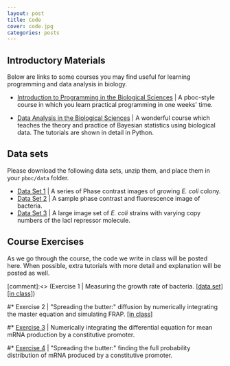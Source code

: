 ```yaml
---
layout: post
title: Code
cover: code.jpg
categories: posts
---
```


## Introductory Materials


Below are links to some courses you may find useful for learning programming
and data analysis in biology.

* [Introduction to Programming in the Biological Sciences](http://justinbois.github.io/bootcamp/2016/) \| A pboc-style course in which you learn practical programming in one weeks' time.

* [Data Analysis in the Biological Sciences](http://bebi103.caltech.edu/2016/) \| A wonderful course which teaches the theory and practice of Bayesian statistics using biological data. The tutorials are shown in detail in Python.

## Data sets

Please download the following data sets, unzip them, and place them in your `pboc/data` folder.

* [Data Set 1](../../../../code/data/colony_growth.zip) \| A series of Phase contrast images of growing *E. coli* colony.
* [Data Set 2](../../../../code/data/SampleBacterialImages.zip) \| A sample phase contrast and fluorescence image of bacteria.
* [Data Set 3](../../../../code/data/lacI_titration.zip) \| A large image set of *E. coli* strains with varying copy numbers of the lacI repressor molecule.



## Course Exercises
As we go through the course, the code we write in class will be posted here. When possible, extra tutorials with more detail and explanation will be posted as well.

[comment]:<> (Exercise 1 \| Measuring the
    growth rate of bacteria. [\[data
    set\]](http://www.rpdata.caltech.edu/courses/course_data/ecoli_growth.zip)[\[in
    class\]](../../../../code/inclass/ecoli_growth_in_class.py))

#* Exercise 2 \| "Spreading
    the butter:" diffusion by numerically integrating the master equation
    and simulating FRAP. [\[in
    class\]](../../../../code/inclass/master_equation_diffusion.py)

#* [Exercise 3](../../../../code/constitutive_promoter.py) \| Numerically
    integrating the differential equation for mean mRNA production by a constitutive promoter.

#* [Exercise 4](../../../../code/mRNA_spreading_butter.py) \| "Spreading
    the butter:" finding the full probability distribution of mRNA
    produced by a constitutive promoter.


